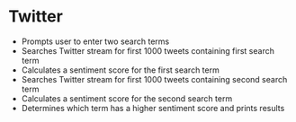 # Twitter

- Prompts user to enter two search terms
- Searches Twitter stream for first 1000 tweets containing first search term
- Calculates a sentiment score for the first search term
- Searches Twitter stream for first 1000 tweets containing second search term
- Calculates a sentiment score for the second search term
- Determines which term has a higher sentiment score and prints results

